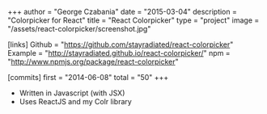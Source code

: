 +++
author = "George Czabania"
date = "2015-03-04"
description = "Colorpicker for React"
title = "React Colorpicker"
type = "project"
image = "/assets/react-colorpicker/screenshot.jpg"

[links]
    Github = "https://github.com/stayradiated/react-colorpicker"
    Example = "http://stayradiated.github.io/react-colorpicker/"
    npm = "http://www.npmjs.org/package/react-colorpicker"

[commits]
    first = "2014-06-08"
    total = "50"
+++

- Written in Javascript (with JSX)
- Uses ReactJS and my Colr library
